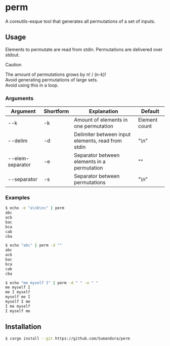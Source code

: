 # perm

A coreutils-esque tool that generates all permutations of a set of inputs.

## Usage

Elements to permutate are read from stdin.
Permutations are delivered over stdout.  

> [!CAUTION]  
> The amount of permutations grows by n! / (n-k)!  
> Avoid generating permutations of large sets.  
> Avoid using this in a loop.

### Arguments

| Argument         | Shortform | Explanation                                       | Default       |
|------------------|-----------|---------------------------------------------------|---------------|
| --k              | -k        | Amount of elements in one permutation             | Element count |
| --delim          | -d        | Delimiter between input elements, read from stdin | "\n"          |
| --elem-separator | -e        | Separator between elements in a permutation       | ""            |
| --separator      | -s        | Separator between permutations                    | "\n"          |

### Examples
```bash
$ echo -e "a\nb\nc" | perm
abc
acb
bac
bca
cab
cba
```

```bash
$ echo "abc" | perm -d ""
abc
acb
bac
bca
cab
cba
```

```bash
$ echo "me myself I" | perm -d " " -e " "
me myself I
me I myself
myself me I
myself I me
I me myself
I myself me
```

## Installation

```bash
$ cargo install --git https://github.com/Sumandora/perm
```
